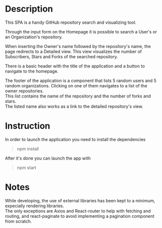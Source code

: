 # Description
This SPA is a handy GitHub repository search and visualizing tool.

Through the input form on the Homepage it is possible to search a User's or an Organization's repository. 

When inserting the Owner's name followed by the repository's name, the page redirects to a Detailed view.
This view visualizes the number of Subscribers, Stars and Forks of the searched repository.

There is a basic header with the title of the application and a button to navigate to the homepage.

The footer of the application is a component that lists 5 random users and 5 random organizations. Clicking on one of them navigates to a list of the owner repositories.<br>
This list contains the name of the repository and the number of forks and stars. <br>
The listed name also works as a link to the detailed repository's view.

# Instruction

In order to launch the application you need to install the dependencies

> npm install

After it's done you can launch the app with

> npm start

# Notes
While developing, the use of external libraries has been kept to a minimum, expecially rendering libraries. <br>
The only exceptions are Axios and React-router to help with fetching and routing, and react-paginate to avoid implementing a pagination component from scratch.